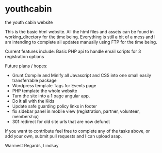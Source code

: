 # youthcabin
the youth cabin website

This is the basic html website. All the html files and assets can be found in working_directory for the time being. Everything is still a bit of a mess and I am intending to complete all updates manually using FTP for the time being. 

Current features include:
Basic PHP api to handle email scripts for 3 registration options


Future plans / hopes:
* Grunt Compile and Minify all Javascript and CSS into one small easily transferrable package
* Wordpress template Tags for Events page
* PHP template the whole website
* Turn the site into a 1 page angular app.
* Do it all with the Kids
* Update safe guarding policy links in footer
* fix sidebar panel in mobile view (registration, partner, volunteer, membership)
* 301 redirect for old site urls that are now defunct

If you want to contribute feel free to complete any of the tasks above, or add your own, submit pull requests and I can upload asap.

Warmest Regards,
Lindsay

